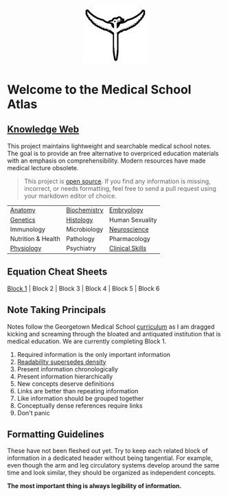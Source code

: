 
<p align="center">
  <img src="https://raw.githubusercontent.com/bjamturley/MedSchoolAtlas/main/Media/images/logo.png" width="150" height="150" />
</p>

# Welcome to the Medical School Atlas
## [Knowledge Web](https://medschoolAtlas.xyz)

This project maintains lightweight and searchable medical school notes. The goal is to provide an free alternative to overpriced education materials with an emphasis on comprehensibility. Modern resources have made medical lecture obsolete.

> This project is [open source](https://github.com/bjamturley/MedSchoolAtlas). If you find any information is missing, incorrect, or needs formatting, feel free to send a pull request using your markdown editor of choice.

|                                                           |                                                               |                                                                     |
| --------------------------------------------------------- | ------------------------------------------------------------- | ------------------------------------------------------------------- |
| [Anatomy](https://medschoolAtlas.xyz/docs/anatomy/)       | [Biochemistry](https://medschoolAtlas.xyz/docs/biochemistry/) | [Embryology](https://medschoolAtlas.xyz/docs/embryology/)           |
| [Genetics](https://medschoolAtlas.xyz/docs/genetics/)                                                  | [Histology](https://medschoolAtlas.xyz/docs/histology/)       | Human Sexuality                                                     |
| Immunology                                                | Microbiology                                                  | [Neuroscience](https://medschoolAtlas.xyz/docs/neuroscience/)       |
| Nutrition & Health                                        | Pathology                                                     | Pharmacology                                                        |
| [Physiology](https://medschoolAtlas.xyz/docs/physiology/) | Psychiatry                                                    | [Clinical Skills](https://medschoolAtlas.xyz/docs/clinical-skills/) |
## Equation Cheat Sheets
[Block 1](https://medschoolatlas.xyz/docs/block-1-equations-cheat-sheet/) | Block 2 | Block 3 | Block 4 | Block 5 | Block 6
## Note Taking Principals
Notes follow the Georgetown Medical School [curriculum](https://som.georgetown.edu/curriculum/journeyscurriculum/) as I am dragged kicking and screaming through the bloated and antiquated institution that is medical education. We are currently completing Block 1.

1. Required information is the only important information
3. [Readability supersedes density](https://www.youtube.com/watch?v=_K-L9uhsBLM&t=52s)
4. Present information chronologically
5. Present information hierarchically
6. New concepts deserve definitions
7. Links are better than repeating information
8. Like information should be grouped together
9. Conceptually dense references require links
10. Don't panic
## Formatting Guidelines
These have not been fleshed out yet. Try to keep each related block of information in a dedicated header without being tangential. For example, even though the arm and leg circulatory systems  develop around the same time and look similar, they should be organized as independent concepts.

**The most important thing is always legibility of information.**